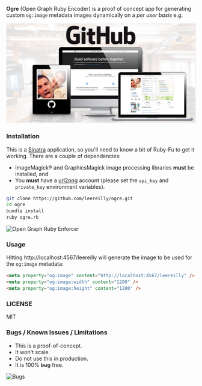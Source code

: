 **Ogre** (Open Graph Ruby Encoder) is a proof of concept app for generating custom `og:image` metadata images dynamically on a *per user basis* e.g.

![](background.png)

### Installation

This is a [Sinatra](http://www.sinatrarb.com/) application, so you'll need to know a bit of Ruby-Fu to get it working. There are a couple of dependencies:

* ImageMagick® and GraphicsMagick image processing libraries **must** be installed, and
* You **must** have a [url2png](http://url2png.com/) account (please set the `api_key` and `private_key` environment variables).

```bash
git clone https://github.com/leereilly/ogre.git
cd ogre
bundle install
ruby ogre.rb
```

![Open Graph Ruby Enforcer](http://i.imgur.com/uvmMmUe.png)

### Usage

Hitting http://localhost:4567/leereilly will generate the image to be used for the `og:image` metadata: 

```html
<meta property="og:image" content="http://localhost:4567/leereilly" />
<meta property="og:image:width" content="1200" />
<meta property="og:image:height" content="1200" />
```
### LICENSE

MIT

### Bugs / Known Issues / Limitations

* This is a proof-of-concept. 
* It won't scale. 
* Do not use this in production.
* It is 100% ~~bug~~ free.

![Bugs](http://i.imgur.com/K8vsw.gif "Bugs")
